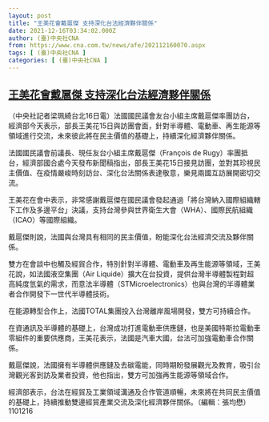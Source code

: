 ```yaml
---
layout: post
title: "王美花會戴扈傑 支持深化台法經濟夥伴關係"
date: 2021-12-16T03:34:02.000Z
author: (臺)中央社CNA
from: https://www.cna.com.tw/news/afe/202112160070.aspx
tags: [ (臺)中央社CNA ]
categories: [ (臺)中央社CNA ]
---
```

<!--1639625642000-->
[王美花會戴扈傑 支持深化台法經濟夥伴關係](https://www.cna.com.tw/news/afe/202112160070.aspx)
------

<div>
<div></div><div><p>（中央社記者梁珮綺台北16日電）法國國民議會友台小組主席戴扈傑率團訪台，經濟部今天表示，部長王美花15日與訪團會面，針對半導體、電動車、再生能源等領域進行交流，未來彼此將在民主價值的基礎上，持續深化經濟夥伴關係。</p><p>法國國民議會前議長、現任友台小組主席戴扈傑（François de Rugy）率團抵台，經濟部國合處今天發布新聞稿指出，部長王美花15日接見訪團，並對其珍視民主價值、在疫情嚴峻時刻訪台、深化台法關係表達敬意，樂見兩國互訪展開密切交流。</p><p>王美花在會中表示，非常感謝戴扈傑在國民議會發起通過「將台灣納入國際組織轄下工作及多邊平台」決議，支持台灣參與世界衛生大會（WHA）、國際民航組織（ICAO）等國際組織。</p><p>戴扈傑則說，法國與台灣具有相同的民主價值，盼能深化台法經濟交流及夥伴關係。</p><p>雙方在會談中也觸及經貿合作，特別針對半導體、電動車及再生能源等領域，王美花說，如法國液空集團（Air Liquide）擴大在台投資，提供台灣半導體製程對超高純度氫氣的需求，而意法半導體（STMicroelectronics）也與台灣的半導體業者合作開發下一世代半導體技術。</p><p>在能源轉型合作上，法國TOTAL集團投入台灣離岸風場開發，雙方可持續合作。</p><p>在資通訊及半導體的基礎上，台灣成功打進電動車供應鏈，也是美國特斯拉電動車零組件的重要供應商，王美花表示，法國是汽車大國，台法可加強電動車合作關係。</p><p>戴扈傑說，法國擁有半導體供應鏈及去碳電能，同時期盼發展觀光及教育，吸引台灣觀光客到訪及業者投資，他也指出，雙方可加強再生能源等領域合作。</p><p>經濟部表示，台法在經貿及工業領域溝通及合作管道順暢，未來將在共同民主價值的基礎上，持續推動雙邊經貿產業交流及深化經濟夥伴關係。（編輯：張均懋）1101216</p></div>
</div>
